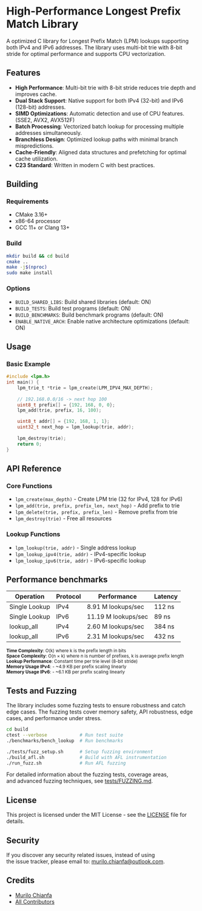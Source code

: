 # High-Performance Longest Prefix Match Library

A optimized C library for Longest Prefix Match (LPM) lookups supporting both IPv4 and IPv6 addresses. The library uses multi-bit trie with 8-bit stride for optimal performance and supports CPU vectorization.

## Features

- **High Performance**: Multi-bit trie with 8-bit stride reduces trie depth and improves cache.
- **Dual Stack Support**: Native support for both IPv4 (32-bit) and IPv6 (128-bit) addresses.
- **SIMD Optimizations**: Automatic detection and use of CPU features. (SSE2, AVX2, AVX512F)
- **Batch Processing**: Vectorized batch lookup for processing multiple addresses simultaneously.
- **Branchless Design**: Optimized lookup paths with minimal branch mispredictions.
- **Cache-Friendly**: Aligned data structures and prefetching for optimal cache utilization.
- **C23 Standard**: Written in modern C with best practices.

## Building

### Requirements
- CMake 3.16+
- x86-64 processor
- GCC 11+ or Clang 13+

### Build
```bash
mkdir build && cd build
cmake ..
make -j$(nproc)
sudo make install
```

### Options
- `BUILD_SHARED_LIBS`: Build shared libraries (default: ON)
- `BUILD_TESTS`: Build test programs (default: ON)
- `BUILD_BENCHMARKS`: Build benchmark programs (default: ON)
- `ENABLE_NATIVE_ARCH`: Enable native architecture optimizations (default: ON)

## Usage

### Basic Example
```c
#include <lpm.h>
int main() {
    lpm_trie_t *trie = lpm_create(LPM_IPV4_MAX_DEPTH);
    
    // 192.168.0.0/16 -> next hop 100
    uint8_t prefix[] = {192, 168, 0, 0};
    lpm_add(trie, prefix, 16, 100);

    uint8_t addr[] = {192, 168, 1, 1};
    uint32_t next_hop = lpm_lookup(trie, addr);
    
    lpm_destroy(trie);
    return 0;
}
```

## API Reference

### Core Functions
- `lpm_create(max_depth)` - Create LPM trie (32 for IPv4, 128 for IPv6)
- `lpm_add(trie, prefix, prefix_len, next_hop)` - Add prefix to trie
- `lpm_delete(trie, prefix, prefix_len)` - Remove prefix from trie
- `lpm_destroy(trie)` - Free all resources

### Lookup Functions
- `lpm_lookup(trie, addr)` - Single address lookup
- `lpm_lookup_ipv4(trie, addr)` - IPv4-specific lookup
- `lpm_lookup_ipv6(trie, addr)` - IPv6-specific lookup

## Performance benchmarks

| Operation | Protocol | Performance | Latency |
|-----------|----------|-------------|---------|
| Single Lookup | IPv4 | 8.91 M lookups/sec | 112 ns |
| Single Lookup | IPv6 | 11.19 M lookups/sec | 89 ns |
| lookup_all | IPv4 | 2.60 M lookups/sec | 384 ns |
| lookup_all | IPv6 | 2.31 M lookups/sec | 432 ns |

<small>

**Time Complexity**: O(k) where k is the prefix length in bits<br>
**Space Complexity**: O(n × k) where n is number of prefixes, k is average prefix length<br>
**Lookup Performance**: Constant time per trie level (8-bit stride)<br>
**Memory Usage IPv4**: - ~4.9 KB per prefix scaling linearly<br>
**Memory Usage IPv6**: - ~6.1 KB per prefix scaling linearly

</small>

## Tests and Fuzzing

The library includes some fuzzing tests to ensure robustness and catch edge cases. The fuzzing tests cover memory safety, API robustness, edge cases, and performance under stress.

```bash
cd build
ctest --verbose            # Run test suite
./benchmarks/bench_lookup  # Run benchmarks

./tests/fuzz_setup.sh      # Setup fuzzing environment
./build_afl.sh             # Build with AFL instrumentation
./run_fuzz.sh              # Run AFL fuzzing
```

For detailed information about the fuzzing tests, coverage areas,<br> and advanced fuzzing techniques, see [tests/FUZZING.md](tests/FUZZING.md).

## License

This project is licensed under the MIT License - see the [LICENSE](LICENSE.md)
file for details.

## Security

If you discover any security related issues, instead of using<br> the issue tracker, please email to: murilo.chianfa@outlook.com.

## Credits

- [Murilo Chianfa](https://github.com/MuriloChianfa)
- [All Contributors](../../contributors)
